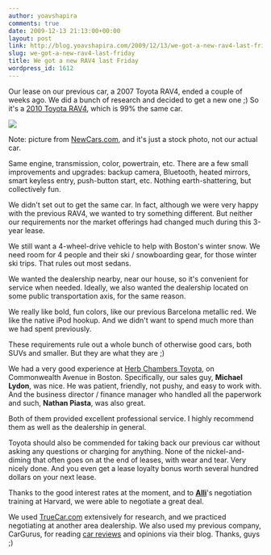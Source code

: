 ```yaml
---
author: yoavshapira
comments: true
date: 2009-12-13 21:13:00+00:00
layout: post
link: http://blog.yoavshapira.com/2009/12/13/we-got-a-new-rav4-last-friday/
slug: we-got-a-new-rav4-last-friday
title: We got a new RAV4 last Friday
wordpress_id: 1612
---
```


Our lease on our previous car, a 2007 Toyota RAV4, ended a couple of weeks ago.  We did a bunch of research and decided to get a new one ;)  So it's a [2010 Toyota RAV4](http://www.toyota.com/rav4/), which is 99% the same car.

  


[![](http://images.newcars.com/images/pictures/VEHICLE/2010/Toyota/Toyota-RAV4-USC00TOS111E0101-F.jpg)](http://images.newcars.com/images/pictures/VEHICLE/2010/Toyota/Toyota-RAV4-USC00TOS111E0101-F.jpg)

  


Note: picture from [NewCars.com](http://www.newcars.com/toyota/rav4/index.html), and it's just a stock photo, not our actual car.

  


Same engine, transmission, color, powertrain, etc.  There are a few small improvements and upgrades: backup camera, Bluetooth, heated mirrors, smart keyless entry, push-button start, etc.  Nothing earth-shattering, but collectively fun.

  


We didn't set out to get the same car.  In fact, although we were very happy with the previous RAV4, we wanted to try something different.  But neither our requirements nor the market offerings had changed much during this 3-year lease.

  


We still want a 4-wheel-drive vehicle to help with Boston's winter snow.  We need room for 4 people and their ski / snowboarding gear, for those winter ski trips.  That rules out most sedans.

  


We wanted the dealership nearby, near our house, so it's convenient for service when needed.  Ideally, we also wanted the dealership located on some public transportation axis, for the same reason.

  


We really like bold, fun colors, like our previous Barcelona metallic red.  We like the native iPod hookup.  And we didn't want to spend much more than we had spent previously.

  


These requirements rule out a whole bunch of otherwise good cars, both SUVs and smaller.  But they are what they are ;)

  


We had a very good experience at [Herb Chambers Toyota](http://www.herbchambers.com/ou/boston-toyota/console.do?page=e_incentives), on Commonwealth Avenue in Boston.  Specifically, our sales guy, **Michael Lydon**, was nice.  He was patient, friendly, not pushy, and easy to work with.  And the business director / finance manager who handled all the paperwork and such, **Nathan Piasta**, was also great.  

  


Both of them provided excellent professional service.  I highly recommend them as well as the dealership in general.

  


Toyota should also be commended for taking back our previous car without asking any questions or charging for anything.  None of the nickel-and-diming that often goes on at the end of leases, with wear and tear.  Very nicely done.  And you even get a lease loyalty bonus worth several hundred dollars on your next lease.

  


Thanks to the good interest rates at the moment, and to **[Alli](http://allisonshapira.com/)**'s negotiation training at Harvard, we were able to negotiate a great deal.  

  


We used [TrueCar.com](http://truecar.com/index.html) extensively for research, and we practiced negotiating at another area dealership.  We also used my previous company, CarGurus, for reading [car reviews](http://www.cargurus.com/) and opinions via their blog.  Thanks, guys ;)

  

